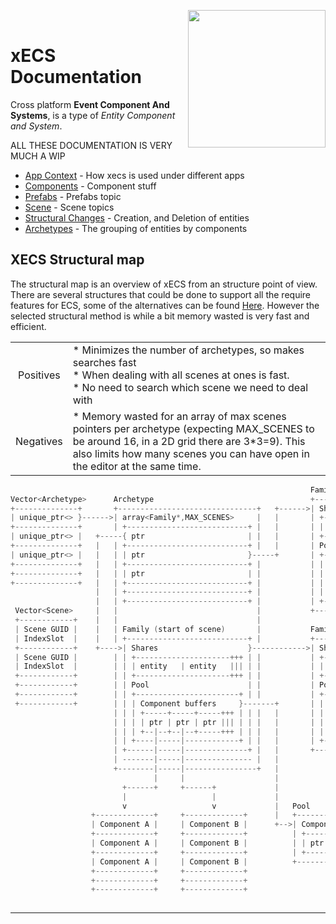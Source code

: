 <img src="https://i.imgur.com/TyjrCTS.jpg" align="right" width="220px" /><br>

# xECS Documentation

Cross platform **Event Component And Systems**, is a type of *Entity Component and System*.


ALL THESE DOCUMENTATION IS VERY MUCH A WIP

* [App Context](xecs_app_context.md) - How xecs is used under different apps
* [Components](xecs_component.md) - Component stuff
* [Prefabs](xecs_prefab.md) - Prefabs topic
* [Scene](xecs_scene.md) - Scene topics
* [Structural Changes](xecs_structural_changes.md) - Creation, and Deletion of entities
* [Archetypes](xecs_archetype.md) - The grouping of entities by components

## XECS Structural map

The structural map is an overview of xECS from an structure point of view. There are several structures that could be done to support all the require features for ECS, some of the alternatives can be found [Here](xecs_architectural_alternatives.md). However the selected structural method is while a bit memory wasted is very fast and efficient.

|||
|:---:|------|
| Positives   | * Minimizes the number of archetypes, so makes searches fast<br> * When dealing with all scenes at ones is fast.<br> * No need to search which scene we need to deal with|
| Negatives   | * Memory wasted for an array of max scenes pointers per archetype (expecting MAX_SCENES to be around 16, in a 2D grid there are 3*3=9). This also limits how many scenes you can have open in the editor at the same time. |

~~~c++         
                                                                   Family (start of scene)       
Vector<Archetype>      Archetype                                   +---------------------------+ 
+--------------+       +-------------------------------+   +------>| Shares                    | 
| unique_ptr<> }------>| array<Family*,MAX_SCENES>     |   |       | +---------------------+++ | 
+--------------+       | +---------------------------+ |   |       | | entity   | entity   ||| | 
| unique_ptr<> |   +-----{ ptr                       | |   |       | +---------------------+++ | 
+--------------+   |   | +---------------------------+ |   |       | Pool                      | 
| unique_ptr<> |   |   | | ptr                       }-----+       | +-----------------------+ | 
+--------------+   |   | +---------------------------+ |           | | Component buffers     | | 
+--------------+   |   | | ptr                       | |           | | +-----+-----+-----+++ | | 
+--------------+   |   | +---------------------------+ |           | | | ptr | ptr | ptr ||| | | 
                   |   | +---------------------------+ |           | | +-----+-----+-----+++ | | 
                   |   | +---------------------------+ |           | +-----------------------+ | 
 Vector<Scene>     |   |                               |           +---------------------------+ 
 +------------+    |   |                               |
 | Scene GUID |    |   | Family (start of scene)       |           Family                       
 | IndexSlot  |    |   | +---------------------------+ |           +---------------------------+
 +------------+    +---->| Shares                    }------------>| Shares                    }
 | Scene GUID |        | | +---------------------+++ | |           | +---------------------+++ |
 | IndexSlot  |        | | | entity   | entity   ||| | |           | | entity   | entity   ||| |
 +------------+        | | +---------------------+++ | |           | +---------------------+++ |
 +------------+        | | Pool                      | |           | Pool                      |
 +------------+        | | +-----------------------+ | |           | +-----------------------+ |
 +------------+        | | | Component buffers     }-------+       | | Component buffers     | |
                       | | | +-----+-----+-----+++ | | |   |       | | +-----+-----+-----+++ | |
                       | | | | ptr | ptr | ptr ||| | | |   |       | | | ptr | ptr | ptr ||| | |
                       | | | +--|--+--|--+-----+++ | | |   |       | | +-----+-----+-----+++ | |
                       | | +----|-----|------------+ | |   |       | +-----------------------+ |
                       | +------|-----|--------------+ |   |       +---------------------------+
                       | -------|-----|--------------- |   |
                       +--------|-----|----------------+   |
                                |     |                    |
                         +------+     +------+             |                            
                         |                   |             |                            
                         v                   v             |   Pool                     
                  +-------------+     +-------------+      |   +-----------------------+
                  | Component A |     | Component B |      +-->| Components            |
                  +-------------+     +-------------+          | +-----+-----+-----+++ |
                  | Component A |     | Component B |          | | ptr | ptr | ptr ||| |
                  +-------------+     +-------------+          | +-----+-----+-----+++ |
                  | Component A |     | Component B |          +-----------------------+
                  +-------------+     +-------------+        
                  +-------------+     +-------------+           
                  +-------------+     +-------------+           
                 
~~~           

---